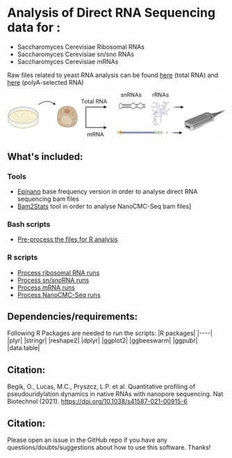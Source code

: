 
# Analysis of Direct RNA Sequencing data for :
-  Saccharomyces Cerevisiae Ribosomal RNAs
-  Saccharomyces Cerevisiae sn/sno RNAs
-  Saccharomyces Cerevisiae mRNAs

Raw files related to yeast RNA analysis can be found [here](https://www.ebi.ac.uk/ena/browser/view/PRJEB37798) (total RNA) and [here](https://www.ebi.ac.uk/ena/browser/view/PRJEB41495) (polyA-selected RNA)



![alt text](./images/readme_image.png "init_fig")

## What's included:

### Tools 
-  [Epinano](https://github.com/novoalab/yeast_RNA_Mod/tree/master/Softwares) base frequency version in order to analyse direct RNA sequencing bam files
-  [Bam2Stats](https://github.com/novoalab/yeast_RNA_Mod/tree/master/Softwares) tool in order to analyse NanoCMC-Seq bam files]

### Bash scripts 
-  [Pre-process the files for R analysis](https://github.com/novoalab/yeast_RNA_Mod/tree/master/Analysis/Epinano)

### R scripts
-  [Process ribosomal RNA runs](https://github.com/novoalab/yeast_RNA_Mod/tree/master/Analysis/rRNA)
-  [Process sn/snoRNA runs](https://github.com/novoalab/yeast_RNA_Mod/tree/master/Analysis/ncRNA)
-  [Process mRNA runs](https://github.com/novoalab/yeast_RNA_Mod/tree/master/Analysis/mRNA)
-  [Process NanoCMC-Seq runs](https://github.com/novoalab/yeast_RNA_Mod/tree/master/Analysis/NanoCMCSeq)


## Dependencies/requirements: 
Following R Packages are needed to run the scripts: 
|R packages|
|----|
|plyr|
|stringr|
|reshape2|
|dplyr|
|ggplot2|
|ggbeeswarm|
|ggpubr|
|data.table|


## Citation:
Begik, O., Lucas, M.C., Pryszcz, L.P. et al. Quantitative profiling of pseudouridylation dynamics in native RNAs with nanopore sequencing. Nat Biotechnol (2021). https://doi.org/10.1038/s41587-021-00915-6


## Citation:
Please open an issue in the GitHub repo if you have any questions/doubts/suggestions about how to use this software. Thanks!
